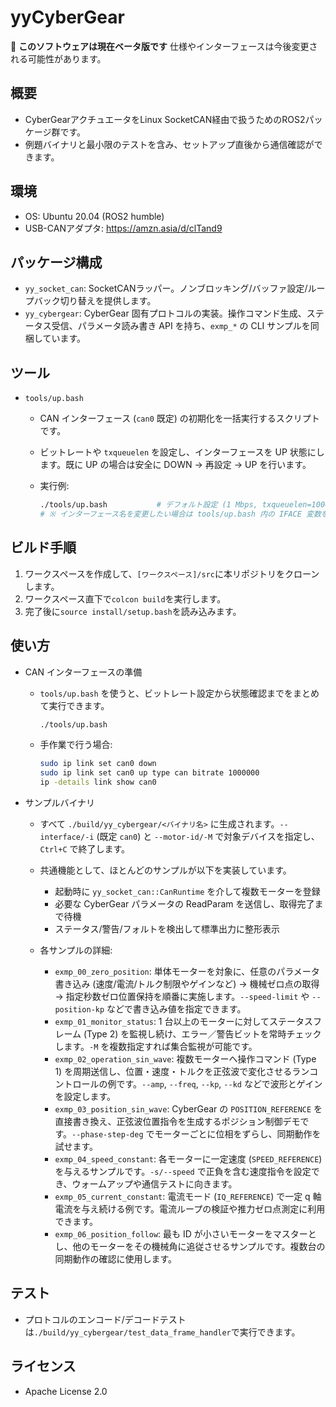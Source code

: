 # yyCyberGear

🚧 **このソフトウェアは現在ベータ版です**
仕様やインターフェースは今後変更される可能性があります。

## 概要

- CyberGearアクチュエータをLinux SocketCAN経由で扱うためのROS2パッケージ群です。
- 例題バイナリと最小限のテストを含み、セットアップ直後から通信確認ができます。

## 環境

- OS: Ubuntu 20.04 (ROS2 humble)
- USB-CANアダプタ: <https://amzn.asia/d/clTand9>

## パッケージ構成

- `yy_socket_can`: SocketCANラッパー。ノンブロッキング/バッファ設定/ループバック切り替えを提供します。
- `yy_cybergear`: CyberGear 固有プロトコルの実装。操作コマンド生成、ステータス受信、パラメータ読み書き API を持ち、`exmp_*` の CLI サンプルを同梱しています。

## ツール

- `tools/up.bash`
  - CAN インターフェース (`can0` 既定) の初期化を一括実行するスクリプトです。
  - ビットレートや `txqueuelen` を設定し、インターフェースを UP 状態にします。既に UP の場合は安全に DOWN → 再設定 → UP を行います。
  - 実行例:

    ```bash
    ./tools/up.bash           # デフォルト設定 (1 Mbps, txqueuelen=1000)
    # ※ インターフェース名を変更したい場合は tools/up.bash 内の IFACE 変数を直接編集してください
    ```

## ビルド手順

1. ワークスペースを作成して、`[ワークスペース]/src`に本リポジトリをクローンします。
2. ワークスペース直下で`colcon build`を実行します。
3. 完了後に`source install/setup.bash`を読み込みます。

## 使い方

- CAN インターフェースの準備

  - `tools/up.bash` を使うと、ビットレート設定から状態確認までをまとめて実行できます。

    ```bash
    ./tools/up.bash
    ```

  - 手作業で行う場合:

    ```bash
    sudo ip link set can0 down
    sudo ip link set can0 up type can bitrate 1000000
    ip -details link show can0
    ```

- サンプルバイナリ

  - すべて `./build/yy_cybergear/<バイナリ名>` に生成されます。`--interface/-i` (既定 `can0`) と `--motor-id/-M` で対象デバイスを指定し、`Ctrl+C` で終了します。
  - 共通機能として、ほとんどのサンプルが以下を実装しています。
    - 起動時に `yy_socket_can::CanRuntime` を介して複数モーターを登録
    - 必要な CyberGear パラメータの ReadParam を送信し、取得完了まで待機
    - ステータス/警告/フォルトを検出して標準出力に整形表示

  - 各サンプルの詳細:
    - `exmp_00_zero_position`: 単体モーターを対象に、任意のパラメータ書き込み (速度/電流/トルク制限やゲインなど) → 機械ゼロ点の取得 → 指定秒数ゼロ位置保持を順番に実施します。`--speed-limit` や `--position-kp` などで書き込み値を指定できます。
    - `exmp_01_monitor_status`: 1 台以上のモーターに対してステータスフレーム (Type 2) を監視し続け、エラー／警告ビットを常時チェックします。`-M` を複数指定すれば集合監視が可能です。
    - `exmp_02_operation_sin_wave`: 複数モーターへ操作コマンド (Type 1) を周期送信し、位置・速度・トルクを正弦波で変化させるランコントロールの例です。`--amp`, `--freq`, `--kp`, `--kd` などで波形とゲインを設定します。
    - `exmp_03_position_sin_wave`: CyberGear の `POSITION_REFERENCE` を直接書き換え、正弦波位置指令を生成するポジション制御デモです。`--phase-step-deg` でモーターごとに位相をずらし、同期動作を試せます。
    - `exmp_04_speed_constant`: 各モーターに一定速度 (`SPEED_REFERENCE`) を与えるサンプルです。`-s/--speed` で正負を含む速度指令を設定でき、ウォームアップや通信テストに向きます。
    - `exmp_05_current_constant`: 電流モード (`IQ_REFERENCE`) で一定 q 軸電流を与え続ける例です。電流ループの検証や推力ゼロ点測定に利用できます。
    - `exmp_06_position_follow`: 最も ID が小さいモーターをマスターとし、他のモーターをその機械角に追従させるサンプルです。複数台の同期動作の確認に使用します。

## テスト

- プロトコルのエンコード/デコードテストは`./build/yy_cybergear/test_data_frame_handler`で実行できます。

## ライセンス

- Apache License 2.0
